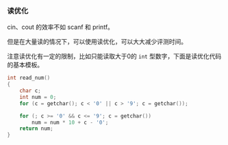 
### 读优化

cin、cout 的效率不如 scanf 和 printf。

但是在大量读的情况下，可以使用读优化，可以大大减少评测时间。

注意读优化有一定的限制，比如只能读取大于0的 `int` 型数字，下面是读优化代码的基本模板。

```cpp
int read_num()
{
    char c;
    int num = 0;
    for (c = getchar(); c < '0' || c > '9'; c = getchar());

    for (; c >= '0' && c <= '9'; c = getchar())
        num = num * 10 + c - '0';
    return num;
}
```
